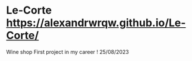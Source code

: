 # Le-Corte https://alexandrwrqw.github.io/Le-Corte/
Wine shop
First project in my career ! 25/08/2023
